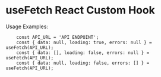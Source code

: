 # useFetch React Custom Hook

Usage Examples:
```
    const API_URL = 'API ENDPOINT';
    const { data: null, loading: true, errors: null } = useFetch(API_URL);
    const { data: [], loading: false, errors: null } = useFetch(API_URL);
    const { data: null, loading: false, errors: [] } = useFetch(API_URL);
```